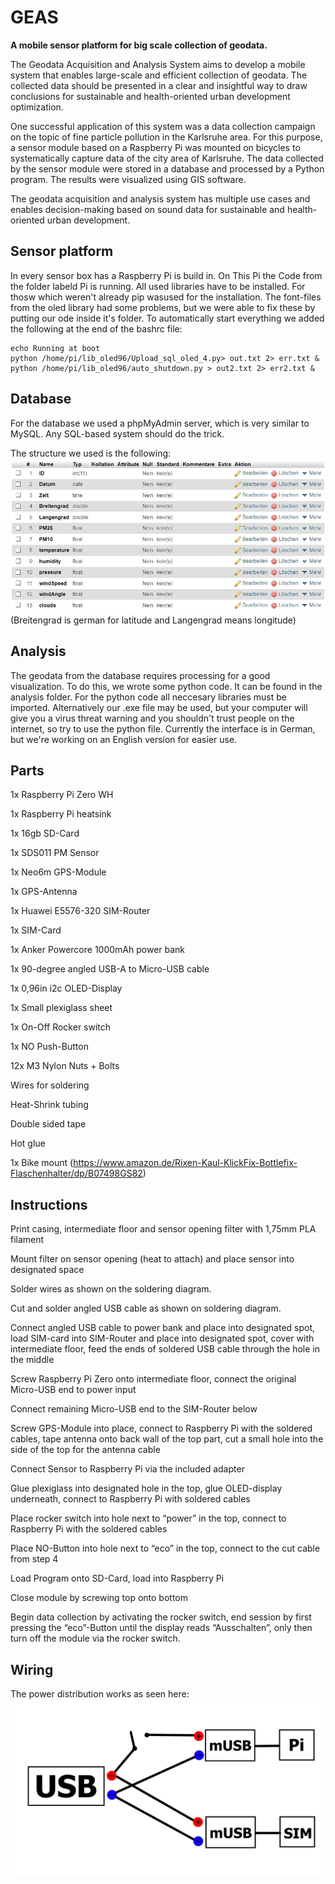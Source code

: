 # GEAS
**A mobile sensor platform for big scale collection of geodata.**

The Geodata Acquisition and Analysis System aims to develop a mobile system that enables large-scale and efficient collection of geodata. The collected data should be presented in a clear and insightful way to draw conclusions for sustainable and health-oriented urban development optimization.

One successful application of this system was a data collection campaign on the topic of fine particle pollution in the Karlsruhe area. For this purpose, a sensor module based on a Raspberry Pi was mounted on bicycles to systematically capture data of the city area of Karlsruhe. The data collected by the sensor module were stored in a database and processed by a Python program. The results were visualized using GIS software.

The geodata acquisition and analysis system has multiple use cases and enables decision-making based on sound data for sustainable and health-oriented urban development.

## Sensor platform
In every sensor box has a Raspberry Pi is build in. On This Pi the Code from the folder labeld Pi is running. All used libraries have to be installed. For thosw which weren't already pip wasused for the installation. The font-files from the oled library had some problems, but we were able to fix these by putting our ode inside it's folder. To automatically start everything we added the following at the end of the bashrc file:
```
echo Running at boot
python /home/pi/lib_oled96/Upload_sql_oled_4.py> out.txt 2> err.txt &
python /home/pi/lib_oled96/auto_shutdown.py > out2.txt 2> err2.txt &
```

## Database
For the database we used a phpMyAdmin server, which is very similar to MySQL. Any SQL-based system should do the trick.

The structure we used is the following:
![](/pictures/database_structure.JPG)
(Breitengrad is german for latitude and Langengrad means longitude)

## Analysis
The geodata from the database requires processing for a good visualization. To do this, we wrote some python code. It can be found in the analysis folder. For the python code all neccesary libraries must be imported. Alternatively our .exe file may be used, but your computer will give you a virus threat warning and you shouldn't trust people on the internet, so try to use the python file.
Currently the interface is in German, but we're working on an English version for easier use.

## Parts
1x Raspberry Pi Zero WH 

1x Raspberry Pi heatsink 

1x 16gb SD-Card 

1x SDS011 PM Sensor 

1x Neo6m GPS-Module 

1x GPS-Antenna 

1x Huawei E5576-320 SIM-Router 

1x SIM-Card  

1x Anker Powercore 1000mAh power bank 

1x 90-degree angled USB-A to Micro-USB cable 

1x 0,96in i2c OLED-Display 

1x Small plexiglass sheet 

1x On-Off Rocker switch 

1x NO Push-Button 

12x M3 Nylon Nuts + Bolts 

Wires for soldering 

Heat-Shrink tubing  

Double sided tape 

Hot glue 

1x Bike mount (https://www.amazon.de/Rixen-Kaul-KlickFix-Bottlefix-Flaschenhalter/dp/B07498GS82) 

 

## Instructions
Print casing, intermediate floor and sensor opening filter with 1,75mm PLA filament 

Mount filter on sensor opening (heat to attach) and place sensor into designated space 

Solder wires as shown on the soldering diagram. 

Cut and solder angled USB cable as shown on soldering diagram. 

Connect angled USB cable to power bank and place into designated spot, load SIM-card into SIM-Router and place into designated spot, cover with intermediate floor, feed the ends of soldered USB cable through the hole in the middle 

Screw Raspberry Pi Zero onto intermediate floor, connect the original Micro-USB end to power input 

Connect remaining Micro-USB end to the SIM-Router below 

Screw GPS-Module into place, connect to Raspberry Pi with the soldered cables, tape antenna onto back wall of the top part, cut a small hole into the side of the top for the antenna cable 

Connect Sensor to Raspberry Pi via the included adapter 

Glue plexiglass into designated hole in the top, glue OLED-display underneath, connect to Raspberry Pi with soldered cables 

Place rocker switch into hole next to “power” in the top, connect to Raspberry Pi with the soldered cables 

Place NO-Button into hole next to “eco” in the top, connect to the cut cable from step 4 

Load Program onto SD-Card, load into Raspberry Pi 

Close module by screwing top onto bottom 

Begin data collection by activating the rocker switch, end session by first pressing the “eco”-Button until the display reads “Ausschalten”, only then turn off the module via the rocker switch. 


## Wiring
The power distribution works as seen here:
![](/pictures/wiring.jpeg)
